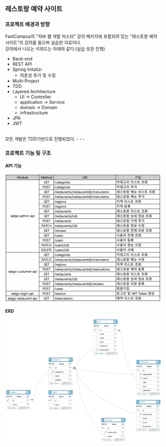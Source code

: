 ## 레스토랑 예약 사이트

### 프로젝트 배경과 방향
FastCampus의 "자바 웹 개발 마스터" 강의 패키지에 포함되어 있는 "레스토랑 예약 사이트"의 강의를 들으며 실습한 자료이다.</br>
강의에서 나오는 키워드는 아래와 같다.(실습 또한 진행)
* Back-end
* REST API
* Spring Initalizr
  * 의존성 추가 및 수정
* Multi-Project
* TDD
* Layered Architecture
  * UI → Controller
  * application → Service
  * domain → Domain
  * infrastructure
* JPA
* JWT
</br>
모든 개발은 TDD기반으로 진행되었다.
- - -

### 프로젝트 기능 및 구조

#### API 기능
<img src="/img/img_1.png" width="500px">

#### ERD
<img src="/img/img_2.png" width="700px">
